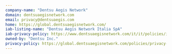 ```yaml
---
company-name: "Dentsu Aegis Network"
domain: dentsuaegisnetwork.com
email: privacy@dentsuaegis.com
home: https://global.dentsuaegisnetwork.com/
iab-listing-name: "Dentsu Aegis Network Italia SpA"
iab-privacy-policy: https://www.dentsuaegisnetwork.com/it/it/policies/info-cookie
owned-by: "Dentsu Inc."
privacy-policy: https://global.dentsuaegisnetwork.com/policies/privacy-notices
---
```




